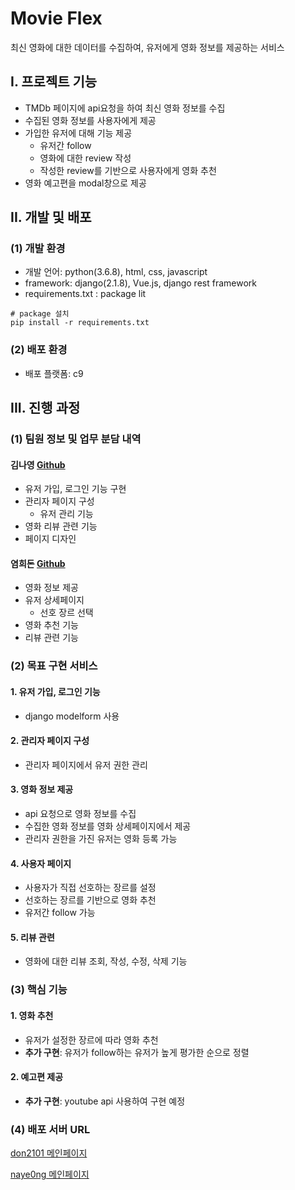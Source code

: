 # Movie Flex

최신 영화에 대한 데이터를 수집하여, 유저에게 영화 정보를 제공하는 서비스



## I. 프로젝트 기능

- TMDb 페이지에 api요청을 하여 최신 영화 정보를 수집
- 수집된 영화 정보를 사용자에게 제공
- 가입한 유저에 대해 기능 제공
  - 유저간 follow
  - 영화에 대한 review 작성
  - 작성한 review를 기반으로 사용자에게 영화 추천
- 영화 예고편을 modal창으로 제공





## II. 개발 및 배포

### (1) 개발 환경

- 개발 언어: python(3.6.8), html, css, javascript
- framework: django(2.1.8), Vue.js, django rest framework
- requirements.txt : package lit
```shell
# package 설치
pip install -r requirements.txt
```

### (2) 배포 환경

- 배포 플랫폼: c9





## III. 진행 과정

### (1) 팀원 정보 및 업무 분담 내역

#### 김나영 [Github](https://github.com/naye0ng)

- 유저 가입, 로그인 기능 구현
- 관리자 페이지 구성
  - 유저 관리 기능
- 영화 리뷰 관련 기능
- 페이지 디자인



#### 염희돈 [Github](https://github.com/don2101)

- 영화 정보 제공
- 유저 상세페이지
  - 선호 장르 선택
- 영화 추천 기능
- 리뷰 관련 기능





### (2) 목표 구현 서비스

#### 1. 유저 가입, 로그인 기능

- django modelform 사용



#### 2. 관리자 페이지 구성

- 관리자 페이지에서 유저 권한 관리



#### 3. 영화 정보 제공

- api 요청으로 영화 정보를 수집
- 수집한 영화 정보를 영화 상세페이지에서 제공
- 관리자 권한을 가진 유저는 영화 등록 가능



#### 4. 사용자 페이지

- 사용자가 직접 선호하는 장르를 설정
- 선호하는 장르를 기반으로 영화 추천
- 유저간 follow 가능



#### 5. 리뷰 관련

- 영화에 대한 리뷰 조회, 작성, 수정, 삭제 기능





### (3) 핵심 기능

#### 1. 영화 추천

- 유저가 설정한 장르에 따라 영화 추천
- **추가 구현**: 유저가 follow하는 유저가 높게 평가한 순으로 정렬



#### 2. 예고편 제공

- **추가 구현**: youtube api 사용하여 구현 예정



### (4) 배포 서버 URL

[don2101 메인페이지](https://movie-recommendator-don2101.c9users.io/)

[naye0ng 메인페이지](https://movie-recommend-app-naye0ng.c9users.io/)


